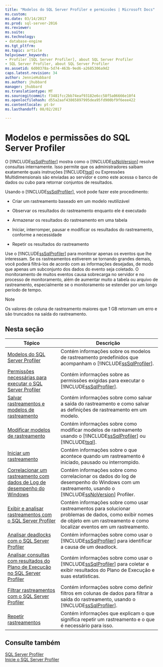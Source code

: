 ```yaml
---
title: "Modelos do SQL Server Profiler e permissões | Microsoft Docs"
ms.custom: 
ms.date: 03/14/2017
ms.prod: sql-server-2016
ms.reviewer: 
ms.suite: 
ms.technology:
- database-engine
ms.tgt_pltfrm: 
ms.topic: article
helpviewer_keywords:
- Profiler [SQL Server Profiler], about SQL Server Profiler
- SQL Server Profiler, about SQL Server Profiler
ms.assetid: 6d00378a-5d74-463b-9ed6-a2685306a9d2
caps.latest.revision: 34
author: JennieHubbard
ms.author: jhubbard
manager: jhubbard
ms.translationtype: MT
ms.sourcegitcommit: f3481fcc2bb74eaf93182e6cc58f5a06666e10f4
ms.openlocfilehash: d55a2aaf43865897995dea95fd900bf9f6eee422
ms.contentlocale: pt-br
ms.lasthandoff: 08/02/2017

---
```

# <a name="sql-server-profiler-templates-and-permissions"></a>Modelos e permissões do SQL Server Profiler
  O [!INCLUDE[ssSqlProfiler](../../includes/sssqlprofiler-md.md)] mostra como o [!INCLUDE[ssNoVersion](../../includes/ssnoversion-md.md)] resolve consultas internamente. Isso permite que os administradores saibam exatamente quais instruções [!INCLUDE[tsql](../../includes/tsql-md.md)] ou Expressões Multidimensionais são enviadas ao servidor e como este acessa o banco de dados ou cubo para retornar conjuntos de resultados.  
  
 Usando o [!INCLUDE[ssSqlProfiler](../../includes/sssqlprofiler-md.md)], você pode fazer este procedimento:  
  
-   Criar um rastreamento baseado em um modelo reutilizável  
  
-   Observar os resultados do rastreamento enquanto ele é executado  
  
-   Armazenar os resultados do rastreamento em uma tabela  
  
-   Iniciar, interromper, pausar e modificar os resultados do rastreamento, conforme a necessidade  
  
-   Repetir os resultados do rastreamento  
  
 Use o [!INCLUDE[ssSqlProfiler](../../includes/sssqlprofiler-md.md)] para monitorar apenas os eventos que lhe interessam. Se os rastreamentos estiverem se tornando grandes demais, você poderá filtrá-los de acordo com as informações desejadas, de modo que apenas um subconjunto dos dados do evento seja coletado. O monitoramento de muitos eventos causa sobrecarga no servidor e no processo de monitoramento, além de aumentar muito a tabela ou arquivo de rastreamento, especialmente se o monitoramento se estender por um longo período de tempo.  
  
> [!NOTE]  
>  Os valores de coluna de rastreamento maiores que 1 GB retornam um erro e são truncados na saída do rastreamento.  
  
## <a name="in-this-section"></a>Nesta seção  
  
|Tópico|Descrição|  
|-----------|-----------------|  
|[Modelos do SQL Server Profiler](../../tools/sql-server-profiler/sql-server-profiler-templates.md)|Contém informações sobre os modelos de rastreamento predefinidos que acompanham o [!INCLUDE[ssSqlProfiler](../../includes/sssqlprofiler-md.md)].|  
|[Permissões necessárias para executar o SQL Server Profiler](../../tools/sql-server-profiler/permissions-required-to-run-sql-server-profiler.md)|Contém informações sobre as permissões exigidas para executar o [!INCLUDE[ssSqlProfiler](../../includes/sssqlprofiler-md.md)].|  
|[Salvar rastreamentos e modelos de rastreamento](../../tools/sql-server-profiler/save-traces-and-trace-templates.md)|Contém informações sobre como salvar a saída do rastreamento e como salvar as definições de rastreamento em um modelo.|  
|[Modificar modelos de rastreamento](../../tools/sql-server-profiler/modify-trace-templates.md)|Contém informações sobre como modificar modelos de rastreamento usando o [!INCLUDE[ssSqlProfiler](../../includes/sssqlprofiler-md.md)] ou [!INCLUDE[tsql](../../includes/tsql-md.md)].|  
|[Iniciar um rastreamento](../../tools/sql-server-profiler/start-a-trace.md)|Contém informações sobre o que acontece quando um rastreamento é iniciado, pausado ou interrompido.|  
|[Correlacionar um rastreamento com dados de Log de desempenho do Windows](../../tools/sql-server-profiler/correlate-a-trace-with-windows-performance-log-data.md)|Contém informações sobre como correlacionar os dados do log de desempenho do Windows com um rastreamento, usando o [!INCLUDE[ssNoVersion](../../includes/ssnoversion-md.md)] Profiler.|  
|[Exibir e analisar rastreamentos com o SQL Server Profiler](../../tools/sql-server-profiler/view-and-analyze-traces-with-sql-server-profiler.md)|Contém informações sobre como usar rastreamentos para solucionar problemas de dados, como exibir nomes de objeto em um rastreamento e como localizar eventos em um rastreamento.|  
|[Analisar deadlocks com o SQL Server Profiler](../../tools/sql-server-profiler/analyze-deadlocks-with-sql-server-profiler.md)|Contém informações sobre como usar o [!INCLUDE[ssSqlProfiler](../../includes/sssqlprofiler-md.md)] para identificar a causa de um deadlock.|  
|[Analisar consultas com resultados do Plano de Execução no SQL Server Profiler](../../tools/sql-server-profiler/analyze-queries-with-showplan-results-in-sql-server-profiler.md)|Contém informações sobre como usar o [!INCLUDE[ssSqlProfiler](../../includes/sssqlprofiler-md.md)] para coletar e exibir resultados do Plano de Execução e suas estatísticas.|  
|[Filtrar rastreamentos com o SQL Server Profiler](../../tools/sql-server-profiler/filter-traces-with-sql-server-profiler.md)|Contém informações sobre como definir filtros em colunas de dados para filtrar a saída do rastreamento, usando o [!INCLUDE[ssSqlProfiler](../../includes/sssqlprofiler-md.md)].|  
|[Repetir rastreamentos](../../tools/sql-server-profiler/replay-traces.md)|Contém informações que explicam o que significa repetir um rastreamento e o que é necessário para isso.|  
  
## <a name="see-also"></a>Consulte também  
 [SQL Server Profiler](../../tools/sql-server-profiler/sql-server-profiler.md)   
 [Inicie o SQL Server Profiler](../../tools/sql-server-profiler/start-sql-server-profiler.md)  
  
  

